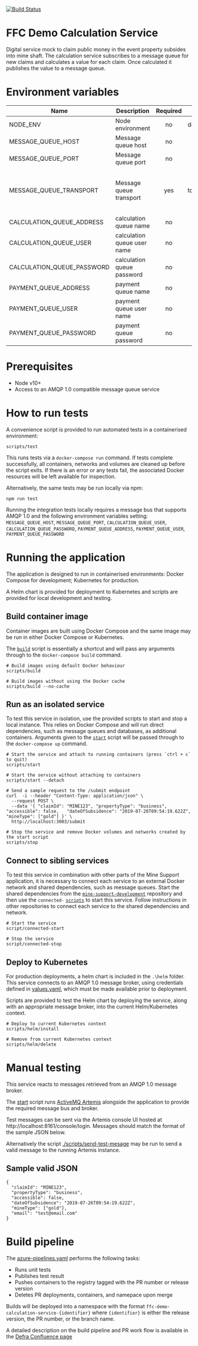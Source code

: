 [![Build Status](https://defradev.visualstudio.com/DEFRA_FutureFarming/_apis/build/status/DEFRA.mine-support-calculation-service?branchName=master)](https://defradev.visualstudio.com/DEFRA_FutureFarming/_build/latest?definitionId=612&branchName=master)

# FFC Demo Calculation Service

Digital service mock to claim public money in the event property subsides into mine shaft.  The calculation service subscribes to a message queue for new claims and calculates a value for each claim.  Once calculated it publishes the value to a message queue.

# Environment variables
 | Name                       | Description                 | Required | Default     | Valid                               | Notes |
 |----------------------------|-----------------------------|:--------:|-------------|-------------------------------------|-------|
 | NODE_ENV                   | Node environment            | no       | development | development,test,production         |       |
 | MESSAGE_QUEUE_HOST         | Message queue host          | no       |             | myservicebus.servicebus.windows.net |       |
 | MESSAGE_QUEUE_PORT         | Message queue port          | no       |             | 5671,5672                           |       |
 | MESSAGE_QUEUE_TRANSPORT    | Message queue transport     | yes      | tcp         | tcp,ssl                             | standard port is 5671 for ssl, 5672 for tcp |
 | CALCULATION_QUEUE_ADDRESS  | calculation queue name      | no       |             | calculation                         |       |
 | CALCULATION_QUEUE_USER     | calculation queue user name | no       |             |                                     |       |
 | CALCULATION_QUEUE_PASSWORD | calculation queue password  | no       |             |                                     |       |
 | PAYMENT_QUEUE_ADDRESS      | payment queue name          | no       |             | payment                             |       |
 | PAYMENT_QUEUE_USER         | payment queue user name     | no       |             |                                     |       |
 | PAYMENT_QUEUE_PASSWORD     | payment queue password      | no       |             |                                     |       |

# Prerequisites

- Node v10+
- Access to an AMQP 1.0 compatible message queue service

# How to run tests

A convenience script is provided to run automated tests in a containerised environment:

```
scripts/test
```

This runs tests via a `docker-compose run` command. If tests complete successfully, all containers, networks and volumes are cleaned up before the script exits. If there is an error or any tests fail, the associated Docker resources will be left available for inspection.

Alternatively, the same tests may be run locally via npm:

```
npm run test
```

Running the integration tests locally requires a message bus that supports AMQP 1.0 and the following environment variables setting:
`MESSAGE_QUEUE_HOST`, `MESSAGE_QUEUE_PORT`, `CALCULATION_QUEUE_USER`, `CALCULATION_QUEUE_PASSWORD`, `PAYMENT_QUEUE_ADDRESS`, `PAYMENT_QUEUE_USER`, `PAYMENT_QUEUE_PASSWORD`

# Running the application

The application is designed to run in containerised environments: Docker Compose for development; Kubernetes for production.

A Helm chart is provided for deployment to Kubernetes and scripts are provided for local development and testing.

## Build container image

Container images are built using Docker Compose and the same image may be run in either Docker Compose or Kubernetes.

The [`build`](./scripts/build) script is essentially a shortcut and will pass any arguments through to the `docker-compose build` command.

```
# Build images using default Docker behaviour
scripts/build

# Build images without using the Docker cache
scripts/build --no-cache
```

## Run as an isolated service

To test this service in isolation, use the provided scripts to start and stop a local instance. This relies on Docker Compose and will run direct dependencies, such as message queues and databases, as additional containers. Arguments given to the [`start`](./scripts/start) script will be passed through to the `docker-compose up` command.

```
# Start the service and attach to running containers (press `ctrl + c` to quit)
scripts/start

# Start the service without attaching to containers
scripts/start --detach

# Send a sample request to the /submit endpoint
curl  -i --header "Content-Type: application/json" \
  --request POST \
  --data '{ "claimId": "MINE123", "propertyType": "business",  "accessible": false,   "dateOfSubsidence": "2019-07-26T09:54:19.622Z",  "mineType": ["gold"] }' \
  http://localhost:3003/submit

# Stop the service and remove Docker volumes and networks created by the start script
scripts/stop
```

## Connect to sibling services

To test this service in combination with other parts of the Mine Support application, it is necessary to connect each service to an external Docker network and shared dependencies, such as message queues. Start the shared dependencies from the [`mine-support-development`](https://github.com/DEFRA/mine-support-development) repository and then use the `connected-` [`scripts`](./scripts/) to start this service. Follow instructions in other repositories to connect each service to the shared dependencies and network.

```
# Start the service
script/connected-start

# Stop the service
script/connected-stop
```

## Deploy to Kubernetes

For production deployments, a helm chart is included in the `.\helm` folder. This service connects to an AMQP 1.0 message broker, using credentials defined in [values.yaml](./helm/values.yaml), which must be made available prior to deployment.

Scripts are provided to test the Helm chart by deploying the service, along with an appropriate message broker, into the current Helm/Kubernetes context.

```
# Deploy to current Kubernetes context
scripts/helm/install

# Remove from current Kubernetes context
scripts/helm/delete
```

# Manual testing

This service reacts to messages retrieved from an AMQP 1.0 message broker.

The [start](./scripts/start) script runs [ActiveMQ Artemis](https://activemq.apache.org/components/artemis) alongside the application to provide the required message bus and broker.

Test messages can be sent via the Artemis console UI hosted at http://localhost:8161/console/login. Messages should match the format of the sample JSON below.

Alternatively the script [./scripts/send-test-mesage](./scripts/send-test-message) may be run to send a valid message to the running Artemis instance.

## Sample valid JSON

```
{
  "claimId": "MINE123",
  "propertyType": "business",
  "accessible": false,
  "dateOfSubsidence": "2019-07-26T09:54:19.622Z",
  "mineType": ["gold"],
  "email": "test@email.com"
}
```

# Build pipeline

The [azure-pipelines.yaml](azure-pipelines.yaml) performs the following tasks:
- Runs unit tests
- Publishes test result
- Pushes containers to the registry tagged with the PR number or release version
- Deletes PR deployments, containers, and namepace upon merge

Builds will be deployed into a namespace with the format `ffc-demo-calculation-service-{identifier}` where `{identifier}` is either the release version, the PR number, or the branch name.

A detailed description on the build pipeline and PR work flow is available in the [Defra Confluence page](https://eaflood.atlassian.net/wiki/spaces/FFCPD/pages/1281359920/Build+Pipeline+and+PR+Workflow)

